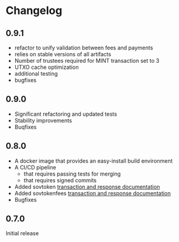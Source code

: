# Changelog

## 0.9.1
* refactor to unify validation between fees and payments
* relies on stable versions of all artifacts
* Number of trustees required for MINT transaction set to 3
* UTXO cache optimization
* additional testing
* bugfixes

## 0.9.0

* Significant refactoring and updated tests
* Stability improvements
* Buqfixes

## 0.8.0

* A docker image that provides an easy-install build environment
* A CI/CD pipeline
    * that requires passing tests for merging
    * that requires signed commits
* Added sovtoken [transaction and response documentation](https://github.com/evernym/plugin/tree/master/sovtoken/doc/Interface)
* Added sovtokenfees [transaction and response documentation](https://github.com/evernym/plugin/tree/master/sovtokenfees/doc/Interface)
* Bugfixes


## 0.7.0
Initial release